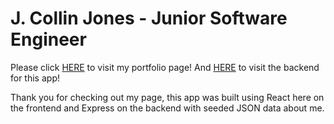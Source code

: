 # J. Collin Jones - Junior Software Engineer

Please click [HERE](https://jcollinjones.netlify.app/) to visit my portfolio page!
And [HERE](https://github.com/JCollinJones25/portfolio_backend) to visit the backend for this app!

Thank you for checking out my page, this app was built using React here on the frontend and Express on the backend with seeded JSON data about me. 
